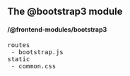 ## The @bootstrap3 module
#### /@frontend-modules/bootstrap3
<pre>
routes
 - bootstrap.js
static
 - common.css
</pre>

